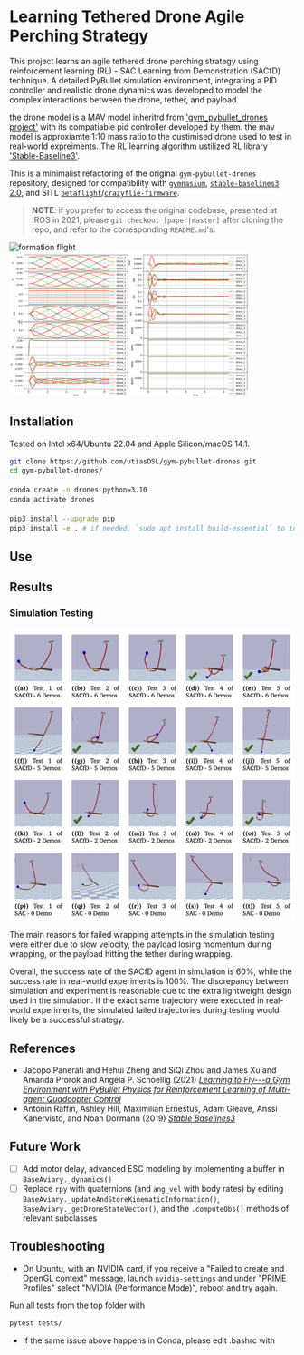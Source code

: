 # Learning Tethered Drone Agile Perching Strategy

This project learns an agile tethered drone perching strategy using reinforcement learning (RL) - SAC Learning from Demonstration (SACfD) technique. A detailed PyBullet simulation environment, integrating a PID controller and realistic drone dynamics was developed to model the complex interactions between the drone, tether, and payload.


the drone model is a MAV model inheritrd from ['gym_pybullet_drones project'](https://github.com/utiasDSL/gym-pybullet-drones) with its compatiable pid controller developed by them. the mav model is approxiamte 1:10 mass ratio to the custimised drone used to test in real-world expreiments. The RL learning algorithm ustilized RL library ['Stable-Baseline3'](https://github.com/DLR-RM/stable-baselines3). 


This is a minimalist refactoring of the original `gym-pybullet-drones` repository, designed for compatibility with [`gymnasium`](https://github.com/Farama-Foundation/Gymnasium), [`stable-baselines3` 2.0](https://github.com/DLR-RM/stable-baselines3/pull/1327), and SITL [`betaflight`](https://github.com/betaflight/betaflight)/[`crazyflie-firmware`](https://github.com/bitcraze/crazyflie-firmware/).

> **NOTE**: if you prefer to access the original codebase, presented at IROS in 2021, please `git checkout [paper|master]` after cloning the repo, and refer to the corresponding `README.md`'s.

<img src="gym_pybullet_drones/assets/helix.gif" alt="formation flight" width="325"> <img src="gym_pybullet_drones/assets/helix.png" alt="control info" width="425">

## Installation

Tested on Intel x64/Ubuntu 22.04 and Apple Silicon/macOS 14.1.

```sh
git clone https://github.com/utiasDSL/gym-pybullet-drones.git
cd gym-pybullet-drones/

conda create -n drones python=3.10
conda activate drones

pip3 install --upgrade pip
pip3 install -e . # if needed, `sudo apt install build-essential` to install `gcc` and build `pybullet`

```

## Use

## Results

### Simulation Testing
<img src="gym_pybullet_drones/assets/simulation-test-img.png" alt="rl example"> 


The main reasons for failed wrapping attempts in the simulation testing were either due to slow velocity, the payload losing momentum during wrapping, or the payload hitting the tether during wrapping.

Overall, the success rate of the SACfD agent in simulation is 60%, while the success rate in real-world experiments is 100%. The discrepancy between simulation and experiment is reasonable due to the extra lightweight design used in the simulation. If the exact same trajectory were executed in real-world experiments, the simulated failed trajectories during testing would likely be a successful strategy.


## References

- Jacopo Panerati and Hehui Zheng and SiQi Zhou and James Xu and Amanda Prorok and Angela P. Schoellig (2021) [*Learning to Fly---a Gym Environment with PyBullet Physics for Reinforcement Learning of Multi-agent Quadcopter Control*](https://arxiv.org/abs/2103.02142) 
- Antonin Raffin, Ashley Hill, Maximilian Ernestus, Adam Gleave, Anssi Kanervisto, and Noah Dormann (2019) [*Stable Baselines3*](https://github.com/DLR-RM/stable-baselines3)

## Future Work

- [ ] Add motor delay, advanced ESC modeling by implementing a buffer in `BaseAviary._dynamics()`
- [ ] Replace `rpy` with quaternions (and `ang_vel` with body rates) by editing `BaseAviary._updateAndStoreKinematicInformation()`, `BaseAviary._getDroneStateVector()`, and the `.computeObs()` methods of relevant subclasses

## Troubleshooting

- On Ubuntu, with an NVIDIA card, if you receive a "Failed to create and OpenGL context" message, launch `nvidia-settings` and under "PRIME Profiles" select "NVIDIA (Performance Mode)", reboot and try again.

Run all tests from the top folder with

```sh
pytest tests/
```
- If the same issue above happens in Conda, please edit .bashrc with 
